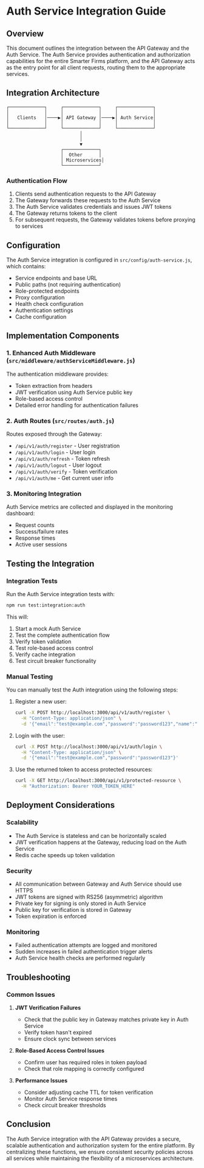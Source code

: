 # Auth Service Integration Guide

## Overview

This document outlines the integration between the API Gateway and the Auth Service. The Auth Service provides authentication and authorization capabilities for the entire Smarter Firms platform, and the API Gateway acts as the entry point for all client requests, routing them to the appropriate services.

## Integration Architecture

```
┌─────────────┐     ┌─────────────┐     ┌─────────────┐
│             │     │             │     │             │
│   Clients   │────▶│ API Gateway │────▶│ Auth Service│
│             │     │             │     │             │
└─────────────┘     └─────────────┘     └─────────────┘
                           │
                           │
                           ▼
                    ┌─────────────┐
                    │  Other      │
                    │ Microservices│
                    └─────────────┘
```

### Authentication Flow

1. Clients send authentication requests to the API Gateway
2. The Gateway forwards these requests to the Auth Service
3. The Auth Service validates credentials and issues JWT tokens
4. The Gateway returns tokens to the client
5. For subsequent requests, the Gateway validates tokens before proxying to services

## Configuration

The Auth Service integration is configured in `src/config/auth-service.js`, which contains:

- Service endpoints and base URL
- Public paths (not requiring authentication)
- Role-protected endpoints
- Proxy configuration
- Health check configuration
- Authentication settings
- Cache configuration

## Implementation Components

### 1. Enhanced Auth Middleware (`src/middleware/authServiceMiddleware.js`)

The authentication middleware provides:

- Token extraction from headers
- JWT verification using Auth Service public key
- Role-based access control
- Detailed error handling for authentication failures

### 2. Auth Routes (`src/routes/auth.js`)

Routes exposed through the Gateway:

- `/api/v1/auth/register` - User registration
- `/api/v1/auth/login` - User login
- `/api/v1/auth/refresh` - Token refresh
- `/api/v1/auth/logout` - User logout
- `/api/v1/auth/verify` - Token verification
- `/api/v1/auth/me` - Get current user info

### 3. Monitoring Integration

Auth Service metrics are collected and displayed in the monitoring dashboard:

- Request counts
- Success/failure rates
- Response times
- Active user sessions

## Testing the Integration

### Integration Tests

Run the Auth Service integration tests with:

```bash
npm run test:integration:auth
```

This will:
1. Start a mock Auth Service
2. Test the complete authentication flow
3. Verify token validation
4. Test role-based access control
5. Verify cache integration
6. Test circuit breaker functionality

### Manual Testing

You can manually test the Auth integration using the following steps:

1. Register a new user:
   ```bash
   curl -X POST http://localhost:3000/api/v1/auth/register \
     -H "Content-Type: application/json" \
     -d '{"email":"test@example.com","password":"password123","name":"Test User"}'
   ```

2. Login with the user:
   ```bash
   curl -X POST http://localhost:3000/api/v1/auth/login \
     -H "Content-Type: application/json" \
     -d '{"email":"test@example.com","password":"password123"}'
   ```

3. Use the returned token to access protected resources:
   ```bash
   curl -X GET http://localhost:3000/api/v1/protected-resource \
     -H "Authorization: Bearer YOUR_TOKEN_HERE"
   ```

## Deployment Considerations

### Scalability

- The Auth Service is stateless and can be horizontally scaled
- JWT verification happens at the Gateway, reducing load on the Auth Service
- Redis cache speeds up token validation

### Security

- All communication between Gateway and Auth Service should use HTTPS
- JWT tokens are signed with RS256 (asymmetric) algorithm
- Private key for signing is only stored in Auth Service
- Public key for verification is stored in Gateway
- Token expiration is enforced

### Monitoring

- Failed authentication attempts are logged and monitored
- Sudden increases in failed authentication trigger alerts
- Auth Service health checks are performed regularly

## Troubleshooting

### Common Issues

1. **JWT Verification Failures**
   - Check that the public key in Gateway matches private key in Auth Service
   - Verify token hasn't expired
   - Ensure clock sync between services

2. **Role-Based Access Control Issues**
   - Confirm user has required roles in token payload
   - Check that role mapping is correctly configured

3. **Performance Issues**
   - Consider adjusting cache TTL for token verification
   - Monitor Auth Service response times
   - Check circuit breaker thresholds

## Conclusion

The Auth Service integration with the API Gateway provides a secure, scalable authentication and authorization system for the entire platform. By centralizing these functions, we ensure consistent security policies across all services while maintaining the flexibility of a microservices architecture. 
